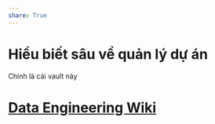 ```yaml
---
share: True
---
```

# Hiểu biết sâu về quản lý dự án
Chính là cái vault này
# [Data Engineering Wiki](https://dataengineering.wiki/Index)
